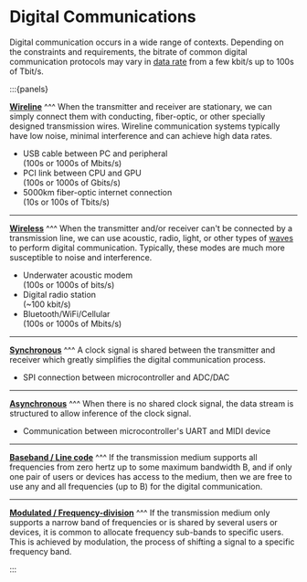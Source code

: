 # Digital Communications

Digital communication occurs in a wide range of contexts. Depending on the constraints and requirements, the bitrate of common digital communication protocols may vary in [data rate](https://en.wikipedia.org/wiki/Bit_rate) from a few kbit/s up to 100s of Tbit/s.

:::{panels}

**[Wireline](https://en.wikipedia.org/wiki/Wired_communication)**
^^^
When the transmitter and receiver are stationary, we can simply connect them with conducting, fiber-optic, or other specially designed transmission wires. Wireline communication systems typically have low noise, minimal interference and can achieve high data rates.

* USB cable between PC and peripheral<br>(100s or 1000s of Mbits/s)
* PCI link between CPU and GPU<br>(100s or 1000s of Gbits/s)
* 5000km fiber-optic internet connection<br>(10s or 100s of Tbits/s)

---

**[Wireless](https://en.wikipedia.org/wiki/Wireless)**
^^^
When the transmitter and/or receiver can't be connected by a transmission line, we can use acoustic, radio, light, or other types of [waves](https://en.wikipedia.org/wiki/Wave) to perform digital communication. Typically, these modes are much more susceptible to noise and interference.
* Underwater acoustic modem<br>(100s or 1000s of bits/s)
* Digital radio station<br>(~100 kbit/s)
* Bluetooth/WiFi/Cellular<br>(100s or 1000s of Mbits/s)

---

**[Synchronous](https://en.wikipedia.org/wiki/Synchronous_serial_communication)**
^^^
A clock signal is shared between the transmitter and receiver which greatly simplifies the digital communication process.

* SPI connection between microcontroller and ADC/DAC

---

**[Asynchronous](https://en.wikipedia.org/wiki/Asynchronous_serial_communication)**
^^^
When there is no shared clock signal, the data stream is structured to allow inference of the clock signal.

* Communication between microcontroller's UART and MIDI device

---

**[Baseband / Line code](https://en.wikipedia.org/wiki/Line_code)**
^^^
If the transmission medium supports all frequencies from zero hertz up to some maximum bandwidth B, and if only one pair of users or devices has access to the medium, then we are free to use any and all frequencies (up to B) for the digital communication.

---

**[Modulated / Frequency-division](https://en.wikipedia.org/wiki/Frequency-division_multiplexing)**
^^^
If the transmission medium only supports a narrow band of frequencies or is shared by several users or devices, it is common to allocate frequency sub-bands to specific users. This is achieved by modulation, the process of shifting a signal to a specific frequency band.

:::